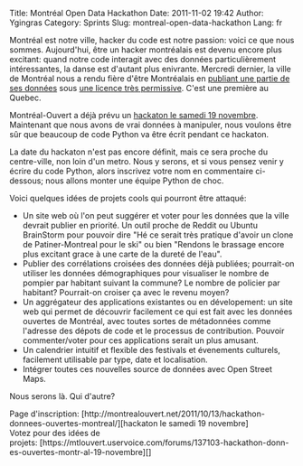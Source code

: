 Title: Montréal Open Data Hackathon
Date: 2011-11-02 19:42
Author: Ygingras
Category: Sprints
Slug: montreal-open-data-hackathon
Lang: fr

Montréal est notre ville, hacker du code est notre passion: voici ce que
nous sommes. Aujourd'hui, être un hacker montréalais est devenu encore
plus excitant: quand notre code interagit avec des données
particulièrement intéressantes, la danse est d'autant plus enivrante.
Mercredi dernier, la ville de Montréal nous a rendu fière d'être
Montréalais en [publiant une partie de ses données][] sous [une licence
très permissive][]. C'est une première au Quebec.

Montréal-Ouvert a déjà prévu un [hackaton le samedi 19 novembre][].
Maintenant que nous avons de vrai données à manipuler, nous voulons être
sûr que beaucoup de code Python va être écrit pendant ce hackaton.

La date du hackaton n'est pas encore définit, mais ce sera proche du
centre-ville, non loin d'un metro. Nous y serons, et si vous pensez
venir y écrire du code Python, alors inscrivez votre nom en commentaire
ci-dessous; nous allons monter une équipe Python de choc.

Voici quelques idées de projets cools qui pourront être attaqué:

-   Un site web où l'on peut suggérer et voter pour les données que la
    ville devrait publier en priorité. Un outil proche de Reddit ou
    Ubuntu BrainStorm pour pouvoir dire "Hé ce serait très pratique
    d'avoir un clone de Patiner-Montreal pour le ski" ou bien "Rendons
    le brassage encore plus excitant grace à une carte de la dureté de
    l'eau".
-   Publier des corrélations croisées des données déjà publiées;
    pourrait-on utiliser les données démographiques pour visualiser le
    nombre de pompier par habitant suivant la commune? Le nombre de
    policier par habitant? Pourrait-on croiser ça avec le revenu moyen?
-   Un aggrégateur des applications existantes ou en dévelopement: un
    site web qui permet de découvrir facilement ce qui est fait avec les
    données ouvertes de Montréal, avec toutes sortes de métadonnées
    comme l'adresse des dépots de code et le processus de contribution.
    Pouvoir commenter/voter pour ces applications serait un plus
    amusant.
-   Un calendrier intuitif et flexible des festivals et évenements
    culturels, facilement utilisable par type, date et localisation.
-   Intégrer toutes ces nouvelles source de données avec Open Street
    Maps.

Nous serons là. Qui d'autre?

<div>
Page
d'inscription: [http://montrealouvert.net/2011/10/13/hackathon-donnees-ouvertes-montreal/][hackaton
le samedi 19 novembre]

</div>
<div>
Votez pour des idées de
projets: [https://mtlouvert.uservoice.com/forums/137103-hackathon-donn-es-ouvertes-montr-al-19-novembre][]

</div>
<!--:-->

</p>

  [publiant une partie de ses données]: http://montrealouvert.net/2011/10/27/nous-avons-reussi-montreal-devient-une-ville-ouverte/
  [une licence très permissive]: http://donnees.ville.montreal.qc.ca/licence/licence-texte-complet
  [hackaton le samedi 19 novembre]: http://montrealouvert.net/2011/10/13/hackathon-donnees-ouvertes-montreal/
  [https://mtlouvert.uservoice.com/forums/137103-hackathon-donn-es-ouvertes-montr-al-19-novembre]:
    https://mtlouvert.uservoice.com/forums/137103-hackathon-donn-es-ouvertes-montr-al-19-novembre
